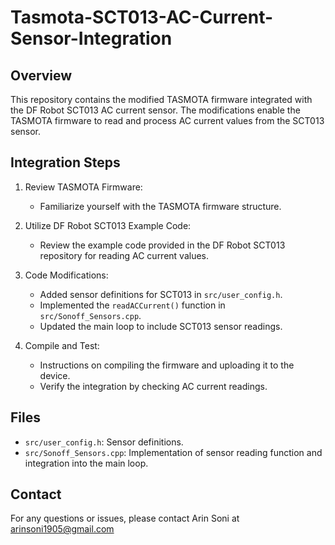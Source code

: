 # Tasmota-SCT013-AC-Current-Sensor-Integration

## Overview

This repository contains the modified TASMOTA firmware integrated with the DF Robot SCT013 AC current sensor. The modifications enable the TASMOTA firmware to read and process AC current values from the SCT013 sensor.

## Integration Steps

1. Review TASMOTA Firmware:
   - Familiarize yourself with the TASMOTA firmware structure.

2. Utilize DF Robot SCT013 Example Code:
   - Review the example code provided in the DF Robot SCT013 repository for reading AC current values.

3. Code Modifications:
   - Added sensor definitions for SCT013 in `src/user_config.h`.
   - Implemented the `readACCurrent()` function in `src/Sonoff_Sensors.cpp`.
   - Updated the main loop to include SCT013 sensor readings.

4. Compile and Test:
   - Instructions on compiling the firmware and uploading it to the device.
   - Verify the integration by checking AC current readings.

## Files

- `src/user_config.h`: Sensor definitions.
- `src/Sonoff_Sensors.cpp`: Implementation of sensor reading function and integration into the main loop.

## Contact

For any questions or issues, please contact Arin Soni at arinsoni1905@gmail.com
